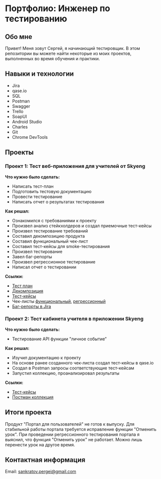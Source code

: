 # Портфолио: Инженер по тестированию

## Обо мне
Привет! Меня зовут Сергей, я начинающий тестировщик. В этом репозитории вы можете найти некоторые из моих проектов, выполненных во время обучения и практики.

## Навыки и технологии
- Jira
- qase.io
- SQL
- Postman
- Swagger
- Trello
- SoapUI
- Android Studio
- Charles
- Git
- Chrome DevTools

## Проекты

### Проект 1: Тест веб-приложения для учителей от Skyeng

**Что нужно было сделать:**
- Написать тест-план
- Подготовить тестовую документацию
- Провести тестирование
- Написать отчет о результатах тестирования

**Как решал:**
- Ознакомился с требованиями к проекту
- Произвел анализ стейкхолдеров и создал приемочные тест-кейсы
- Произвел тестирование требований
- Составил декомпозицию продукта
- Составил функциональный чек-лист
- Составил тест-кейсы для smoke-тестирования
- Произвел тестирование
- Завел баг-репорты
- Произвел регрессионное тестирование
- Написал отчет о тестировании

**Ссылки:**
- [Тест план](https://drive.google.com/file/d/1E5sxRVxwmnixZzUnwxOL3YjgPQkR1VC_/view?usp=sharing)
- [Декомпозиция](https://miro.com/app/board/uXjVPmvaoN4=/?share_link_id=691836588689)
- [Тест-кейсы](https://drive.google.com/file/d/1WdJ6T8QHBN4hV1dVu-0Mk2aC6CGmsjG9/view?usp=sharing)
- Чек-листы [функциональный](https://docs.google.com/spreadsheets/d/1CjwE1lytycX-DmoVR4KJmvbVnRMazv5J/edit?usp=sharing&ouid=101741904213105894434&rtpof=true&sd=true), [регрессионный](https://docs.google.com/spreadsheets/d/1YmAC0ASDORjrHgzCMWNF8Yey6rOuzIBV/edit?usp=sharing&ouid=101741904213105894434&rtpof=true&sd=true)
- [Баг-репорты в Jira](https://drive.google.com/file/d/1mF2a_UfuI3BdKm6aGYdPc3vBw6vm3cRF/view?usp=sharing)

### Проект 2: Тест кабинета учителя в приложении Skyeng

**Что нужно было сделать:**
- Тестирование API функции "личное событие"

**Как решал:**
- Изучил документацию к проекту
- На основе ранее созданного чек-листа создал тест-кейсы в qase.io
- Создал в Postman запросы соответствующие тест-кейсам
- Запустил коллекцию, проанализировал результаты

**Ссылки:**
- [Тест-кейсы](https://drive.google.com/file/d/1WdJ6T8QHBN4hV1dVu-0Mk2aC6CGmsjG9/view?usp=sharing)
- [Постман коллекция](https://drive.google.com/file/d/1kASPo56b-6RXQl74BY__Ri9y7wrhmorh/view?usp=drive_link)

## Итоги проекта
Продукт "Портал для пользователей" не готов к выпуску. Для стабильной работы портала требуется исправление функции "Отменить урок". При проведении регрессионного тестирования портала я выяснил, что функция "Отменить урок" не работает. Можно лишь перенести урок на другое время.

## Контактная информация
Email: sankratov.pergei@gmail.com
